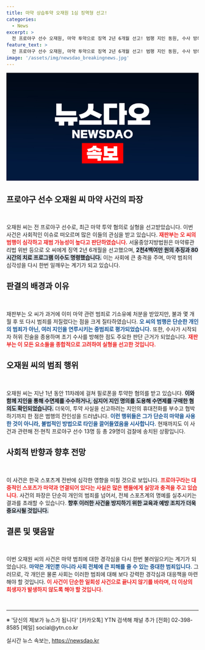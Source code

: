 ```yaml
---
title: 마약 상습투약 오재원 1심 징역형 선고!
categories:
  - News
excerpt: >
  전 프로야구 선수 오재원, 마약 투약으로 징역 2년 6개월 선고! 범행 지인 동원, 수사 방해까지… 법정이 내린 혹독한 판결의 이면은? 지금 바로 확인하세요!
feature_text: >
  전 프로야구 선수 오재원, 마약 투약으로 징역 2년 6개월 선고! 범행 지인 동원, 수사 방해까지… 법정이 내린 혹독한 판결의 이면은? 지금 바로 확인하세요!
image: '/assets/img/newsdao_breakingnews.jpg'
---
```


<p><img src="/assets/img/newsdao_breakingnews.jpg" alt="pcversion 속보" /></p>

<h2 data-ke-size="size26">프로야구 선수 오재원 씨 마약 사건의 파장</h2>

<p data-ke-size="size16">&nbsp;</p>

<p>오재원 씨는 전 프로야구 선수로, 최근 마약 투약 혐의로 실형을 선고받았습니다. 이번 사건은 사회적인 이슈로 떠오르며 많은 이들의 관심을 받고 있습니다. <b><span style="color: #ee2323;">재판부는 오 씨의 범행이 심각하고 재범 가능성이 높다고 판단하였습니다.</span></b> 서울중앙지방법원은 마약류관리법 위반 등으로 오 씨에게 징역 2년 6개월을 선고했으며, <b><span style="background-color: #21538527;">2천4백여만 원의 추징과 80시간의 치료 프로그램 이수도 명령했습니다.</span></b> 이는 사회에 큰 충격을 주며, 마약 범죄의 심각성을 다시 한번 일깨우는 계기가 되고 있습니다.</p>

<h2 data-ke-size="size26">판결의 배경과 이유</h2>

<p data-ke-size="size16">&nbsp;</p>

<p>재판부는 오 씨가 과거에 이미 마약 관련 범죄로 기소유예 처분을 받았지만, 불과 몇 개월 후 또 다시 범죄를 저질렀다는 점을 크게 질타하였습니다. <b><span style="color: #1a5490;">오 씨의 범행은 단순한 개인의 범죄가 아닌, 여러 지인을 연루시키는 중범죄로 평가되었습니다.</span></b> 또한, 수사가 시작되자 허위 진술을 종용하며 초기 수사를 방해한 점도 주요한 판단 근거가 되었습니다. <b><span style="color: #ee2323;">재판부는 이 모든 요소들을 종합적으로 고려하여 실형을 선고한 것입니다.</span></b></p>

<h2 data-ke-size="size26">오재원 씨의 범죄 행위</h2>

<p data-ke-size="size16">&nbsp;</p>

<p>오재원 씨는 지난 1년 동안 11차례에 걸쳐 필로폰을 투약한 혐의를 받고 있습니다. <b><span style="background-color: #21538527;">이와 함께 지인을 통해 수면제를 수수하거나, 심지어 지인 명의를 도용해 수면제를 구매한 혐의도 확인되었습니다.</span></b> 더욱이, 투약 사실을 신고하려는 지인의 휴대전화를 부수고 협박하기까지 한 점은 범행의 잔인성을 드러냅니다. <b><span style="color: #1a5490;">이런 행위들은 그가 단순히 마약을 사용한 것이 아니라, 불법적인 방법으로 타인을 끌어들였음을 시사합니다.</span></b> 현재까지도 이 사건과 관련해 전·현직 프로야구 선수 13명 등 총 29명이 검찰에 송치된 상황입니다. </p>

<h2 data-ke-size="size26">사회적 반향과 향후 전망</h2>

<p data-ke-size="size16">&nbsp;</p>

<p>이 사건은 한국 스포츠계 전반에 심각한 영향을 미칠 것으로 보입니다. <b><span style="color: #ee2323;">프로야구라는 대중적인 스포츠가 마약과 연결되어 있다는 사실은 많은 팬들에게 실망과 충격을 주고 있습니다.</span></b> 사건의 파장은 단순히 개인의 범죄를 넘어서, 전체 스포츠계의 명예를 실추시키는 결과를 초래할 수 있습니다. <b><span style="background-color: #21538527;">향후 이러한 사건을 방지하기 위한 교육과 예방 조치가 더욱 중요시될 것입니다.</span></b></p>

<h2 data-ke-size="size26">결론 및 맺음말</h2>

<p data-ke-size="size16">&nbsp;</p>

<p>이번 오재원 씨의 사건은 마약 범죄에 대한 경각심을 다시 한번 불러일으키는 계기가 되었습니다. <b><span style="color: #1a5490;">마약은 개인뿐 아니라 사회 전체에 큰 피해를 줄 수 있는 중대한 범죄입니다.</span></b> 그러므로, 각 개인은 물론 사회는 이러한 범죄에 대해 보다 강력한 경각심과 대응책을 마련해야 할 것입니다. <b><span style="color: #ee2323;">이 사건이 단순한 일회성 사건으로 끝나지 않기를 바라며, 더 이상의 희생자가 발생하지 않도록 해야 할 것입니다.</span></b> </p>

<p data-ke-size="size16">&nbsp;</p>

<hr>

<p data-ke-size="size16">※ '당신의 제보가 뉴스가 됩니다' [카카오톡] YTN 검색해 채널 추가 [전화] 02-398-8585 [메일] social@ytn.co.kr</p>
실시간 뉴스 속보는, <a href="https://newsdao.kr" rel="dofollow">https://newsdao.kr</a>


